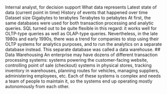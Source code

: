 Internal analyst, for decision support What data represents Latest state of data (current point in time) History of events that happened over time Dataset size Gigabytes to terabytes Terabytes to petabytes At first, the same databases were used for both transaction processing and analytic queries. SQL
turned out to be quite flexible in this regard: it works well for OLTP-type queries as well as
OLAP-type queries. Nevertheless, in the late 1980s and early 1990s, there was a trend for companies
to stop using their OLTP systems for analytics purposes, and to run the analytics on a separate
database instead. This separate database was called a data warehouse. ## Data Warehousing 
An enterprise may have dozens of different transaction processing systems: systems
powering the customer-facing website, controlling point of sale (checkout) systems in physical
stores, tracking inventory in warehouses, planning routes for vehicles, managing suppliers,
administering employees, etc. Each of these systems is complex and needs a team of people to
maintain it, so the systems end up operating mostly autonomously from each other.
